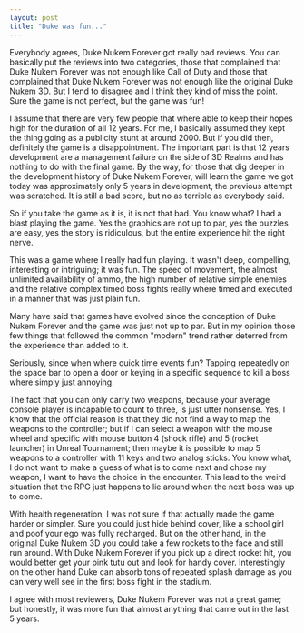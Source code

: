 ```yaml
---
layout: post
title: "Duke was fun..." 
---
```


Everybody agrees, Duke Nukem Forever got really bad reviews. You can
basically put the reviews into two categories, those that complained
that Duke Nukem Forever was not enough like Call of Duty and those
that complained that Duke Nukem Forever was not enough like the 
original Duke Nukem 3D. But I tend to disagree and I think
they kind of miss the point. Sure the game is not perfect, but the 
game was fun!

I assume that there are very few people that where able to keep 
their hopes high for the duration of all 12 years. For me, I 
basically assumed they kept the thing going as a publicity 
stunt at around 2000. But if you did then, definitely the game
is a disappointment. The important part is that 12 years development
are a management failure on the side of 3D Realms and has
nothing to do with the final game. By the way, for those
that dig deeper in the development history of Duke Nukem Forever,
will learn the game we got today was approximately only 5 years 
in development, the previous attempt was scratched. It is still
a bad score, but no as terrible as everybody said.

So if you take the game as it is, it is not that bad. You
know what? I had a blast playing the game. Yes the graphics
are not up to par, yes the puzzles are easy, yes the story
is ridiculous, but the entire experience hit the right nerve.

This was a game where I really had fun playing. It wasn't 
deep, compelling, interesting or intriguing; it was fun. 
The speed of movement, the almost unlimited availability of 
ammo, the high number of relative simple enemies and the
relative complex timed boss fights really where timed and 
executed in a manner that was just plain fun. 

Many have said that games have evolved since the conception
of Duke Nukem Forever and the game was just not up to par. 
But in my opinion those few things that followed the common
"modern" trend rather deterred from the experience than added
to it. 

Seriously, since when where quick time events fun? Tapping
repeatedly on the space bar to open a door or keying in a 
specific sequence to kill a boss where simply just annoying. 

The fact that you can only carry two weapons, because your
average console player is incapable to count to three,
is just utter nonsense. Yes, I know that the official reason
is that they did not find a way to map the weapons to the 
controller; but if I can select a weapon with the mouse wheel 
and specific with mouse button 4 (shock rifle) and 5 
(rocket launcher) in Unreal Tournament; then maybe it is 
possible to map 5 weapons to a controller with 11 keys and 
two analog sticks. You know what, I do not want to make
a guess of what is to come next and chose my weapon, I want
to have the choice in the encounter. This lead to the 
weird situation that the RPG just happens to lie around
when the next boss was up to come.

With health regeneration, I was not sure if that actually
made the game harder or simpler. Sure you could just
hide behind cover, like a school girl and poof your 
ego was fully recharged. But on the other hand, in the 
original Duke Nukem 3D you could take a few rockets to 
the face and still run around. With Duke Nukem Forever
if you pick up a direct rocket hit, you would better get
your pink tutu out and look for handy cover. Interestingly 
on the other hand Duke can absorb tons of repeated 
splash damage as you can very well see in the first
boss fight in the stadium. 

I agree with most reviewers, Duke Nukem Forever was not
a great game; but honestly, it was more fun that almost
anything that came out in the last 5 years.
